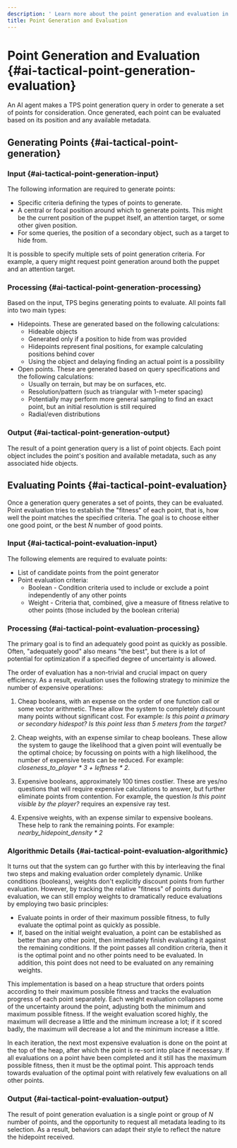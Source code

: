 ```yaml
---
description: ' Learn more about the point generation and evaluation in Amazon Lumberyard. '
title: Point Generation and Evaluation
---
```

# Point Generation and Evaluation {#ai-tactical-point-generation-evaluation}

An AI agent makes a TPS point generation query in order to generate a set of points for consideration\. Once generated, each point can be evaluated based on its position and any available metadata\.

## Generating Points {#ai-tactical-point-generation}

### Input {#ai-tactical-point-generation-input}

The following information are required to generate points:
+ Specific criteria defining the types of points to generate\.
+ A central or focal position around which to generate points\. This might be the current position of the puppet itself, an attention target, or some other given position\.
+ For some queries, the position of a secondary object, such as a target to hide from\.

It is possible to specify multiple sets of point generation criteria\. For example, a query might request point generation around both the puppet and an attention target\.

### Processing {#ai-tactical-point-generation-processing}

Based on the input, TPS begins generating points to evaluate\. All points fall into two main types:
+ Hidepoints\. These are generated based on the following calculations:
  + Hideable objects
  + Generated only if a position to hide from was provided
  + Hidepoints represent final positions, for example calculating positions behind cover
  + Using the object and delaying finding an actual point is a possibility
+ Open points\. These are generated based on query specifications and the following calculations:
  + Usually on terrain, but may be on surfaces, etc\.
  + Resolution/pattern \(such as triangular with 1\-meter spacing\)
  + Potentially may perform more general sampling to find an exact point, but an initial resolution is still required
  + Radial/even distributions

### Output {#ai-tactical-point-generation-output}

The result of a point generation query is a list of point objects\. Each point object includes the point's position and available metadata, such as any associated hide objects\.

## Evaluating Points {#ai-tactical-point-evaluation}

Once a generation query generates a set of points, they can be evaluated\. Point evaluation tries to establish the "fitness" of each point, that is, how well the point matches the specified criteria\. The goal is to choose either one good point, or the best *N* number of good points\.

### Input {#ai-tactical-point-evaluation-input}

The following elements are required to evaluate points:
+ List of candidate points from the point generator
+ Point evaluation criteria:
  + Boolean - Condition criteria used to include or exclude a point independently of any other points
  + Weight - Criteria that, combined, give a measure of fitness relative to other points \(those included by the boolean criteria\)

### Processing {#ai-tactical-point-evaluation-processing}

The primary goal is to find an adequately good point as quickly as possible\. Often, "adequately good" also means "the best", but there is a lot of potential for optimization if a specified degree of uncertainty is allowed\.

The order of evaluation has a non\-trivial and crucial impact on query efficiency\. As a result, evaluation uses the following strategy to minimize the number of expensive operations:

1. Cheap booleans, with an expense on the order of one function call or some vector arithmetic\. These allow the system to completely discount many points without significant cost\. For example: *Is this point a primary or secondary hidespot? Is this point less than 5 meters from the target?*

1. Cheap weights, with an expense similar to cheap booleans\. These allow the system to gauge the likelihood that a given point will eventually be the optimal choice; by focussing on points with a high likelihood, the number of expensive tests can be reduced\. For example: *closeness\_to\_player \* 3 \+ leftness \* 2*\.

1. Expensive booleans, approximately 100 times costlier\. These are yes/no questions that will require expensive calculations to answer, but further eliminate points from contention\. For example, the question *Is this point visible by the player?* requires an expensive ray test\.

1. Expensive weights, with an expense similar to expensive booleans\. These help to rank the remaining points\. For example: *nearby\_hidepoint\_density \* 2*

### Algorithmic Details {#ai-tactical-point-evaluation-algorithmic}

 It turns out that the system can go further with this by interleaving the final two steps and making evaluation order completely dynamic\. Unlike conditions \(booleans\), weights don't explicitly discount points from further evaluation\. However, by tracking the relative "fitness" of points during evaluation, we can still employ weights to dramatically reduce evaluations by employing two basic principles:
+ Evaluate points in order of their maximum possible fitness, to fully evaluate the optimal point as quickly as possible\.
+ If, based on the initial weight evaluation, a point can be established as better than any other point, then immediately finish evaluating it against the remaining conditions\. If the point passes all condition criteria, then it is the optimal point and no other points need to be evaluated\. In addition, this point does not need to be evaluated on any remaining weights\.

This implementation is based on a heap structure that orders points according to their maximum possible fitness and tracks the evaluation progress of each point separately\. Each weight evaluation collapses some of the uncertainty around the point, adjusting both the minimum and maximum possible fitness\. If the weight evaluation scored highly, the maximum will decrease a little and the minimum increase a lot; if it scored badly, the maximum will decrease a lot and the minimum increase a little\.

In each iteration, the next most expensive evaluation is done on the point at the top of the heap, after which the point is re\-sort into place if necessary\. If all evaluations on a point have been completed and it still has the maximum possible fitness, then it must be the optimal point\. This approach tends towards evaluation of the optimal point with relatively few evaluations on all other points\.

### Output {#ai-tactical-point-evaluation-output}

The result of point generation evaluation is a single point or group of *N* number of points, and the opportunity to request all metadata leading to its selection\. As a result, behaviors can adapt their style to reflect the nature the hidepoint received\.